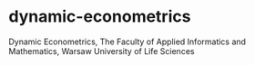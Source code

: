# dynamic-econometrics
Dynamic Econometrics, The Faculty of Applied Informatics and Mathematics, Warsaw University of Life Sciences